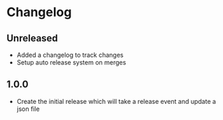# Changelog

## Unreleased

- Added a changelog to track changes
- Setup auto release system on merges

## 1.0.0

- Create the initial release which will take a release event and update a json file
